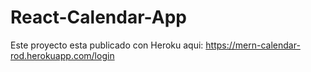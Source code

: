 # React-Calendar-App

Este proyecto esta publicado con Heroku aqui: https://mern-calendar-rod.herokuapp.com/login
